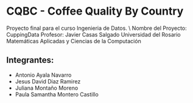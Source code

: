 # CQBC - Coffee Quality By Country

Proyecto final para el curso Ingenieria de Datos. \\
Nombre del Proyecto: CuppingData
Profesor: Javier Casas Salgado
Universidad del Rosario
Matemáticas Aplicadas y Ciencias de la Computación

## Integrantes:
* Antonio Ayala Navarro
* Jesus David Diaz Ramirez
* Juliana Montaño Moreno
* Paula Samantha Montero Castillo
